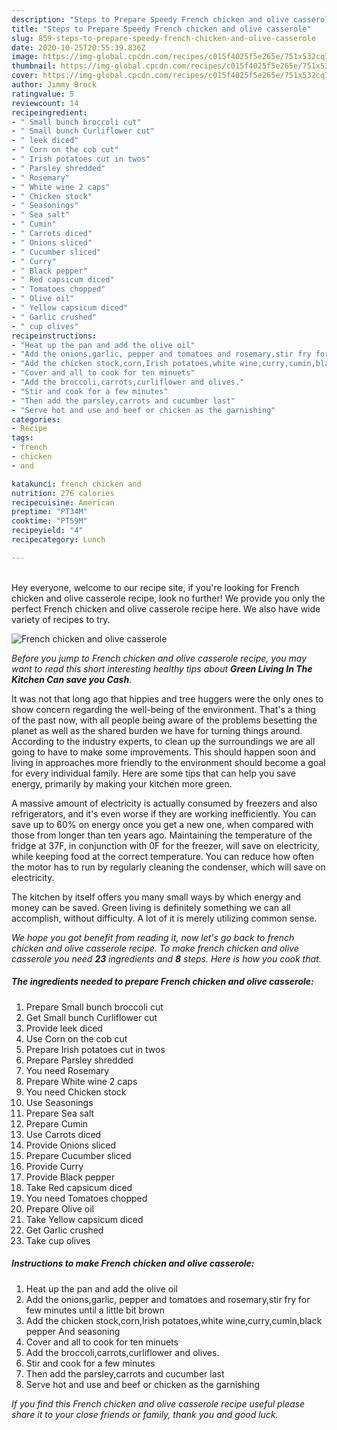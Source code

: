 ```yaml
---
description: "Steps to Prepare Speedy French chicken and olive casserole"
title: "Steps to Prepare Speedy French chicken and olive casserole"
slug: 859-steps-to-prepare-speedy-french-chicken-and-olive-casserole
date: 2020-10-25T20:55:39.836Z
image: https://img-global.cpcdn.com/recipes/c015f4025f5e265e/751x532cq70/french-chicken-and-olive-casserole-recipe-main-photo.jpg
thumbnail: https://img-global.cpcdn.com/recipes/c015f4025f5e265e/751x532cq70/french-chicken-and-olive-casserole-recipe-main-photo.jpg
cover: https://img-global.cpcdn.com/recipes/c015f4025f5e265e/751x532cq70/french-chicken-and-olive-casserole-recipe-main-photo.jpg
author: Jimmy Brock
ratingvalue: 5
reviewcount: 14
recipeingredient:
- " Small bunch broccoli cut"
- " Small bunch Curliflower cut"
- " leek diced"
- " Corn on the cob cut"
- " Irish potatoes cut in twos"
- " Parsley shredded"
- " Rosemary"
- " White wine 2 caps"
- " Chicken stock"
- " Seasonings"
- " Sea salt"
- " Cumin"
- " Carrots diced"
- " Onions sliced"
- " Cucumber sliced"
- " Curry"
- " Black pepper"
- " Red capsicum diced"
- " Tomatoes chopped"
- " Olive oil"
- " Yellow capsicum diced"
- " Garlic crushed"
- " cup olives"
recipeinstructions:
- "Heat up the pan and add the olive oil"
- "Add the onions,garlic, pepper and tomatoes and rosemary,stir fry for few minutes until a little bit brown"
- "Add the chicken stock,corn,Irish potatoes,white wine,curry,cumin,black pepper And seasoning"
- "Cover and all to cook for ten minuets"
- "Add the broccoli,carrots,curliflower and olives."
- "Stir and cook for a few minutes"
- "Then add the parsley,carrots and cucumber last"
- "Serve hot and use and beef or chicken as the garnishing"
categories:
- Recipe
tags:
- french
- chicken
- and

katakunci: french chicken and 
nutrition: 276 calories
recipecuisine: American
preptime: "PT34M"
cooktime: "PT59M"
recipeyield: "4"
recipecategory: Lunch

---
```

<br>
Hey everyone, welcome to our recipe site, if you're looking for French chicken and olive casserole recipe, look no further! We provide you only the perfect French chicken and olive casserole recipe here. We also have wide variety of recipes to try.
<br>


![French chicken and olive casserole](https://img-global.cpcdn.com/recipes/c015f4025f5e265e/751x532cq70/french-chicken-and-olive-casserole-recipe-main-photo.jpg)

<i>Before you jump to French chicken and olive casserole recipe, you may want to read this short interesting healthy tips about 
<strong>Green Living In The Kitchen Can save you Cash</strong>.</i>
</br>

It was not that long ago that hippies and tree huggers were the only ones to show concern regarding the well-being of the environment. That's a thing of the past now, with all people being aware of the problems besetting the planet as well as the shared burden we have for turning things around. According to the industry experts, to clean up the surroundings we are all going to have to make some improvements. This should happen soon and living in approaches more friendly to the environment should become a goal for every individual family. Here are some tips that can help you save energy, primarily by making your kitchen more green.

A massive amount of electricity is actually consumed by freezers and also refrigerators, and it's even worse if they are working inefficiently. You can save up to 60% on energy once you get a new one, when compared with those from longer than ten years ago. Maintaining the temperature of the fridge at 37F, in conjunction with 0F for the freezer, will save on electricity, while keeping food at the correct temperature. You can reduce how often the motor has to run by regularly cleaning the condenser, which will save on electricity.

The kitchen by itself offers you many small ways by which energy and money can be saved. Green living is definitely something we can all accomplish, without difficulty. A lot of it is merely utilizing common sense.


<i>We hope you got benefit from reading it, now let's go back to french chicken and olive casserole recipe. To make french chicken and olive casserole you need <strong>23</strong> ingredients and <strong>8</strong> steps. Here is how you cook that.
</i>

##### The ingredients needed to prepare French chicken and olive casserole:

1. Prepare  Small bunch broccoli cut
1. Get  Small bunch Curliflower cut
1. Provide  leek diced
1. Use  Corn on the cob cut
1. Prepare  Irish potatoes cut in twos
1. Prepare  Parsley shredded
1. You need  Rosemary
1. Prepare  White wine 2 caps
1. You need  Chicken stock
1. Use  Seasonings
1. Prepare  Sea salt
1. Prepare  Cumin
1. Use  Carrots diced
1. Provide  Onions sliced
1. Prepare  Cucumber sliced
1. Provide  Curry
1. Provide  Black pepper
1. Take  Red capsicum diced
1. You need  Tomatoes chopped
1. Prepare  Olive oil
1. Take  Yellow capsicum diced
1. Get  Garlic crushed
1. Take  cup olives


##### Instructions to make French chicken and olive casserole:

1. Heat up the pan and add the olive oil
1. Add the onions,garlic, pepper and tomatoes and rosemary,stir fry for few minutes until a little bit brown
1. Add the chicken stock,corn,Irish potatoes,white wine,curry,cumin,black pepper And seasoning
1. Cover and all to cook for ten minuets
1. Add the broccoli,carrots,curliflower and olives.
1. Stir and cook for a few minutes
1. Then add the parsley,carrots and cucumber last
1. Serve hot and use and beef or chicken as the garnishing


<i>If you find this French chicken and olive casserole recipe useful please share it to your close friends or family, thank you and good luck.</i>
